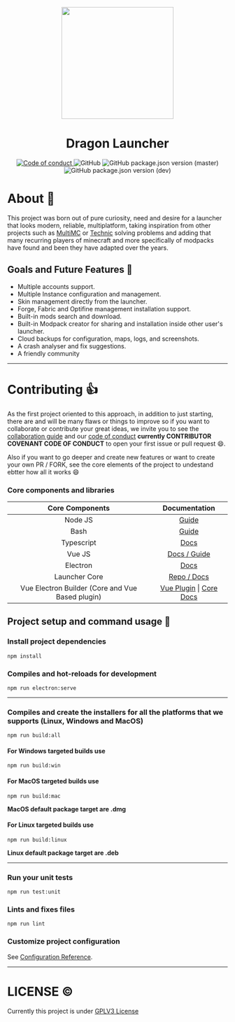 <p align="center">
  <img width="256" height="256" src="https://imgur.com/7vtEiVr.png">
</p>

<h1 align="center">Dragon Launcher</h1>

<p align="center">
	<a href="https://github.com/SatelliteTeam/DragonLauncher/tree/master/.github/CODE_OF_CONDUCT.md">
    	<img src="https://img.shields.io/badge/Contributor%20Covenant-v2.0%20adopted-ff69b4.svg?style=for-the-badge" alt="Code of conduct">
  	</a>
	<img alt="GitHub" src="https://img.shields.io/github/license/SatelliteTeam/DragonLauncher?style=for-the-badge">
	<img alt="GitHub package.json version (master)" src="https://img.shields.io/github/package-json/v/SatelliteTeam/DragonLauncher/master?style=for-the-badge">
	<img alt="GitHub package.json version (dev)" src="https://img.shields.io/github/package-json/v/SatelliteTeam/DragonLauncher/dev?style=for-the-badge">
</p>

# About 📖
This project was born out of pure curiosity, need and desire for a launcher that looks modern, reliable, multiplatform, taking inspiration from other projects such as [MultiMC](https://multimc.org/) or [Technic](https://www.technicpack.net/) solving problems and adding that many recurring players of minecraft and more specifically of modpacks have found and been they have adapted over the years.

## Goals and Future Features 📑

- Multiple accounts support.
- Multiple Instance configuration and management.
- Skin management directly from the launcher.
- Forge, Fabric and Optifine management installation support.
- Built-in mods search and download.
- Built-in Modpack creator for sharing and installation inside other user's launcher.
- Cloud backups for configuration, maps, logs, and screenshots.
- A crash analyser and fix suggestions.
- A friendly community

---
# Contributing 👍
As the first project oriented to this approach, in addition to just starting, there are and will be many flaws or things to improve so if you want to collaborate or contribute your great ideas, we invite you to see the [collaboration guide](https://github.com/SatelliteTeam/DragonLauncher/tree/master/.github/CONTRIBUTING.md) and our [code of conduct](https://github.com/SatelliteTeam/DragonLauncher/tree/master/.github/CODE_OF_CONDUCT.md) **__currently CONTRIBUTOR COVENANT CODE OF CONDUCT__** to open your first issue or pull request 😄.

Also if you want to go deeper and create new features or want to create your own PR / FORK, see the core elements of the project to undestand ebtter how all it works 😄

### Core components and libraries
|                  Core Components                 |                                                     Documentation                                                     |
|:------------------------------------------------:|:---------------------------------------------------------------------------------------------------------------------:|
|                      Node JS                     |                                      [Guide](https://nodejs.org/en/docs/guides/)                                      |
|                       Bash                       |                                          [Guide](https://guide.bash.academy/)                                         |
|                    Typescript                    |                                      [Docs](https://www.typescriptlang.org/docs/)                                     |
|                      Vue JS                      |                                      [Docs / Guide](https://vuejs.org/v2/guide/)                                      |
|                     Electron                     |                                     [Docs](https://www.electronjs.org/docs/README)                                    |
|                   Launcher Core                  |                         [Repo / Docs](https://voxelum.github.io/minecraft-launcher-core-node/)                        |
| Vue Electron Builder (Core and Vue Based plugin) | [Vue Plugin](https://nklayman.github.io/vue-cli-plugin-electron-builder/) \| [Core Docs](https://www.electron.build/) |

## Project setup and command usage 🔧


### Install project dependencies
```
npm install
```

### Compiles and hot-reloads for development
```
npm run electron:serve
```
---
### Compiles and create the installers for all the platforms that we supports (Linux, Windows and MacOS)
```
npm run build:all
```
#### For Windows targeted builds use
```
npm run build:win
```
#### For MacOS targeted builds use
```
npm run build:mac
```
**__MacOS default package target are .dmg__**

#### For Linux targeted builds use
```
npm run build:linux
```
**__Linux default package target are .deb__**

---
### Run your unit tests
```
npm run test:unit
```

### Lints and fixes files
```
npm run lint
```

### Customize project configuration
See [Configuration Reference](https://cli.vuejs.org/config/).

---

# LICENSE ©️
Currently this project is under [GPLV3 License](https://www.gnu.org/licenses/gpl-3.0.html)